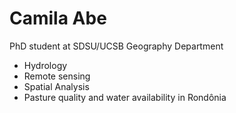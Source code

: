 # Camila Abe

PhD student at SDSU/UCSB
Geography Department

- Hydrology
- Remote sensing
- Spatial Analysis
- Pasture quality and water availability in Rondônia
